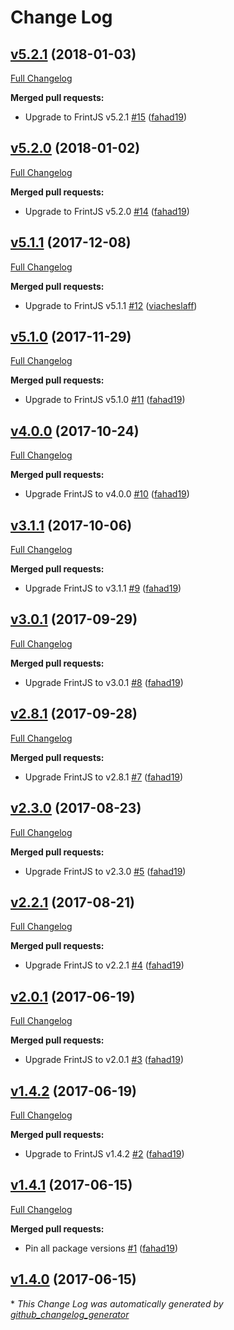 # Change Log

## [v5.2.1](https://github.com/Travix-International/frint-preset-travix/tree/v5.2.1) (2018-01-03)
[Full Changelog](https://github.com/Travix-International/frint-preset-travix/compare/v5.2.0...v5.2.1)

**Merged pull requests:**

- Upgrade to FrintJS v5.2.1 [\#15](https://github.com/Travix-International/frint-preset-travix/pull/15) ([fahad19](https://github.com/fahad19))

## [v5.2.0](https://github.com/Travix-International/frint-preset-travix/tree/v5.2.0) (2018-01-02)
[Full Changelog](https://github.com/Travix-International/frint-preset-travix/compare/v5.1.1...v5.2.0)

**Merged pull requests:**

- Upgrade to FrintJS v5.2.0 [\#14](https://github.com/Travix-International/frint-preset-travix/pull/12) ([fahad19](https://github.com/fahad19))

## [v5.1.1](https://github.com/Travix-International/frint-preset-travix/tree/v5.1.1) (2017-12-08)
[Full Changelog](https://github.com/Travix-International/frint-preset-travix/compare/v5.1.0...v5.1.1)

**Merged pull requests:**

- Upgrade to FrintJS v5.1.1 [\#12](https://github.com/Travix-International/frint-preset-travix/pull/12) ([viacheslaff](https://github.com/viacheslaff))

## [v5.1.0](https://github.com/Travix-International/frint-preset-travix/tree/v5.1.0) (2017-11-29)
[Full Changelog](https://github.com/Travix-International/frint-preset-travix/compare/v4.0.0...v5.1.0)

**Merged pull requests:**

- Upgrade to FrintJS v5.1.0 [\#11](https://github.com/Travix-International/frint-preset-travix/pull/11) ([fahad19](https://github.com/fahad19))

## [v4.0.0](https://github.com/Travix-International/frint-preset-travix/tree/v4.0.0) (2017-10-24)
[Full Changelog](https://github.com/Travix-International/frint-preset-travix/compare/v3.1.1...v4.0.0)

**Merged pull requests:**

- Upgrade FrintJS to v4.0.0 [\#10](https://github.com/Travix-International/frint-preset-travix/pull/10) ([fahad19](https://github.com/fahad19))

## [v3.1.1](https://github.com/Travix-International/frint-preset-travix/tree/v3.1.1) (2017-10-06)
[Full Changelog](https://github.com/Travix-International/frint-preset-travix/compare/v3.0.1...v3.1.1)

**Merged pull requests:**

- Upgrade FrintJS to v3.1.1 [\#9](https://github.com/Travix-International/frint-preset-travix/pull/9) ([fahad19](https://github.com/fahad19))

## [v3.0.1](https://github.com/Travix-International/frint-preset-travix/tree/v3.0.1) (2017-09-29)
[Full Changelog](https://github.com/Travix-International/frint-preset-travix/compare/v2.8.1...v3.0.1)

**Merged pull requests:**

- Upgrade FrintJS to v3.0.1 [\#8](https://github.com/Travix-International/frint-preset-travix/pull/8) ([fahad19](https://github.com/fahad19))

## [v2.8.1](https://github.com/Travix-International/frint-preset-travix/tree/v2.8.1) (2017-09-28)
[Full Changelog](https://github.com/Travix-International/frint-preset-travix/compare/v2.3.0...v2.8.1)

**Merged pull requests:**

- Upgrade FrintJS to v2.8.1 [\#7](https://github.com/Travix-International/frint-preset-travix/pull/7) ([fahad19](https://github.com/fahad19))

## [v2.3.0](https://github.com/Travix-International/frint-preset-travix/tree/v2.3.0) (2017-08-23)
[Full Changelog](https://github.com/Travix-International/frint-preset-travix/compare/v2.2.1...v2.3.0)

**Merged pull requests:**

- Upgrade FrintJS to v2.3.0 [\#5](https://github.com/Travix-International/frint-preset-travix/pull/5) ([fahad19](https://github.com/fahad19))

## [v2.2.1](https://github.com/Travix-International/frint-preset-travix/tree/v2.2.1) (2017-08-21)
[Full Changelog](https://github.com/Travix-International/frint-preset-travix/compare/v2.0.1...v2.2.1)

**Merged pull requests:**

- Upgrade FrintJS to v2.2.1 [\#4](https://github.com/Travix-International/frint-preset-travix/pull/4) ([fahad19](https://github.com/fahad19))

## [v2.0.1](https://github.com/Travix-International/frint-preset-travix/tree/v2.0.1) (2017-06-19)
[Full Changelog](https://github.com/Travix-International/frint-preset-travix/compare/v1.4.2...v2.0.1)

**Merged pull requests:**

- Upgrade FrintJS to v2.0.1 [\#3](https://github.com/Travix-International/frint-preset-travix/pull/3) ([fahad19](https://github.com/fahad19))

## [v1.4.2](https://github.com/Travix-International/frint-preset-travix/tree/v1.4.2) (2017-06-19)
[Full Changelog](https://github.com/Travix-International/frint-preset-travix/compare/v1.4.1...v1.4.2)

**Merged pull requests:**

- Upgrade to FrintJS v1.4.2 [\#2](https://github.com/Travix-International/frint-preset-travix/pull/2) ([fahad19](https://github.com/fahad19))

## [v1.4.1](https://github.com/Travix-International/frint-preset-travix/tree/v1.4.1) (2017-06-15)
[Full Changelog](https://github.com/Travix-International/frint-preset-travix/compare/v1.4.0...v1.4.1)

**Merged pull requests:**

- Pin all package versions [\#1](https://github.com/Travix-International/frint-preset-travix/pull/1) ([fahad19](https://github.com/fahad19))

## [v1.4.0](https://github.com/Travix-International/frint-preset-travix/tree/v1.4.0) (2017-06-15)


\* *This Change Log was automatically generated by [github_changelog_generator](https://github.com/skywinder/Github-Changelog-Generator)*
